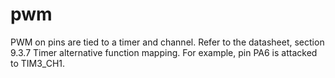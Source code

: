 # pwm

PWM on pins are tied to a timer and channel. Refer to the datasheet, section 
9.3.7 Timer alternative function mapping. For example, pin PA6 is attacked to 
TIM3\_CH1.
